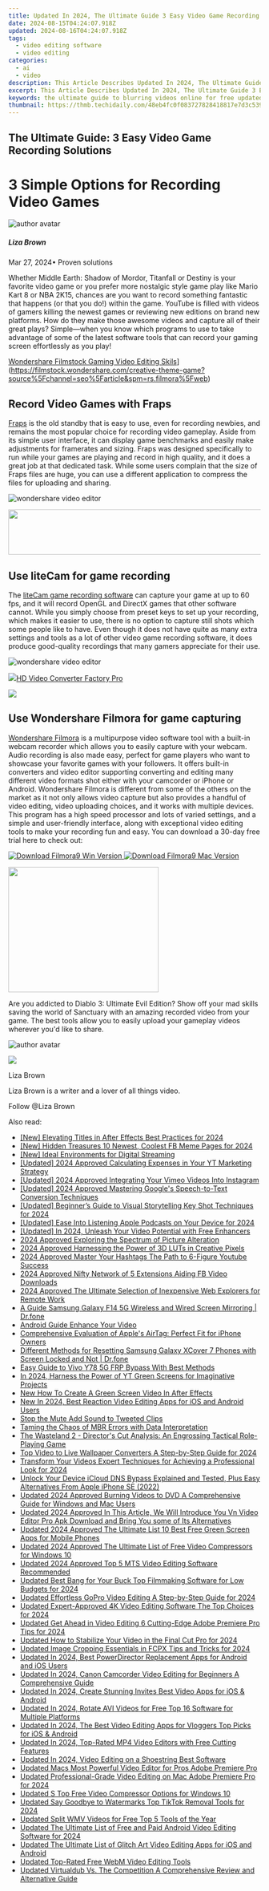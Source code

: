 ```yaml
---
title: Updated In 2024, The Ultimate Guide 3 Easy Video Game Recording Solutions
date: 2024-08-15T04:24:07.918Z
updated: 2024-08-16T04:24:07.918Z
tags: 
  - video editing software
  - video editing
categories: 
  - ai
  - video
description: This Article Describes Updated In 2024, The Ultimate Guide 3 Easy Video Game Recording Solutions
excerpt: This Article Describes Updated In 2024, The Ultimate Guide 3 Easy Video Game Recording Solutions
keywords: the ultimate guide to blurring videos online for free updated 2023,the ultimate guide to freezing frames in videos updated,free game video editing software the ultimate guide,the ultimate guide to editing sony camcorder videos updated,from forward to reverse the ultimate tiktok video editing guide 2023 update,the ultimate guide 3 easy video game recording solutions,the ultimate guide to recording video games 3 simple ways
thumbnail: https://thmb.techidaily.com/48eb4fc0f083727828418817e7d3c53949a229ffb44504b07d25f967a878becd.png
---
```


## The Ultimate Guide: 3 Easy Video Game Recording Solutions

# 3 Simple Options for Recording Video Games

![author avatar](https://lh5.googleusercontent.com/-AIMmjowaFs4/AAAAAAAAAAI/AAAAAAAAABc/Y5UmwDaI7HU/s250-c-k/photo.jpg)

##### Liza Brown

 Mar 27, 2024• Proven solutions

Whether Middle Earth: Shadow of Mordor, Titanfall or Destiny is your favorite video game or you prefer more nostalgic style game play like Mario Kart 8 or NBA 2K15, chances are you want to record something fantastic that happens (or that you do!) within the game. YouTube is filled with videos of gamers killing the newest games or reviewing new editions on brand new platforms. How do they make those awesome videos and capture all of their great plays? Simple—when you know which programs to use to take advantage of some of the latest software tools that can record your gaming screen effortlessly as you play!

[Wondershare Filmstock Gaming Video Editing Skils](https://images.wondershare.com/filmora/article-images/learn-gaming-video-editing-skills-banner.png)](https://filmstock.wondershare.com/creative-theme-game?source%5Fchannel=seo%5Farticle&spm=rs.filmora%5Fweb)

## Record Video Games with Fraps

[Fraps](http://www.fraps.com/) is the old standby that is easy to use, even for recording newbies, and remains the most popular choice for recording video gameplay. Aside from its simple user interface, it can display game benchmarks and easily make adjustments for framerates and sizing. Fraps was designed specifically to run while your games are playing and record in high quality, and it does a great job at that dedicated task. While some users complain that the size of Fraps files are huge, you can use a different application to compress the files for uploading and sharing.

![wondershare video editor](https://images.wondershare.com/images/multimedia/video-editor/fraps.jpg)

<!-- affiliate ads begin -->
<a href="https://laganoo.pxf.io/c/5597632/1657399/16446" target="_top" id="1657399"><img src="//a.impactradius-go.com/display-ad/16446-1657399" border="0" alt="" width="728" height="90"/></a><img height="0" width="0" src="https://imp.pxf.io/i/5597632/1657399/16446" style="position:absolute;visibility:hidden;" border="0" />
<!-- affiliate ads end -->
## Use liteCam for game recording

The [liteCam game recording software](https://www.litecam.net/en/) can capture your game at up to 60 fps, and it will record OpenGL and DirectX games that other software cannot. While you simply choose from preset keys to set up your recording, which makes it easier to use, there is no option to capture still shots which some people like to have. Even though it does not have quite as many extra settings and tools as a lot of other video game recording software, it does produce good-quality recordings that many gamers appreciate for their use.

![wondershare video editor](https://images.wondershare.com/images/multimedia/video-editor/litecam.jpg)
<!-- affiliate ads begin -->
<a href="https://secure.2checkout.com/order/checkout.php?PRODS=4537546&QTY=1&AFFILIATE=108875&CART=1"><img src="https://secure.avangate.com/images/merchant/4b0a0290ad7df100b77e86839989a75e/products/7_copy_2_2_hdpro.png" border="0">HD Video Converter Factory Pro</a>
<!-- affiliate ads end -->

<!-- affiliate ads begin -->
<a href="https://secure.2checkout.com/order/checkout.php?PRODS=2201613&QTY=1&AFFILIATE=108875&CART=1"><img src="https://www.macdvdripperpro.com/images/devices-3.png" border="0"></a>
<!-- affiliate ads end -->
## Use Wondershare Filmora for game capturing

[Wondershare Filmora](https://tools.techidaily.com/wondershare/filmora/download/) is a multipurpose video software tool with a built-in webcam recorder which allows you to easily capture with your webcam. Audio recording is also made easy, perfect for game players who want to showcase your favorite games with your followers. It offers built-in converters and video editor supporting converting and editing many different video formats shot either with your camcorder or iPhone or Android. Wondershare Filmora is different from some of the others on the market as it not only allows video capture but also provides a handful of video editing, video uploading choices, and it works with multiple devices. This program has a high speed processor and lots of varied settings, and a simple and user-friendly interface, along with exceptional video editing tools to make your recording fun and easy. You can download a 30-day free trial here to check out:

[![Download Filmora9 Win Version](https://images.wondershare.com/filmora/guide/download-btn-win.jpg) ](https://tools.techidaily.com/wondershare/filmora/download/) [![Download Filmora9 Mac Version](https://images.wondershare.com/filmora/guide/download-btn-mac.jpg) ](https://tools.techidaily.com/wondershare/filmora/download/)
<!-- affiliate ads begin -->
<a href="https://printrendy.pxf.io/c/5597632/1453719/17020" target="_top" id="1453719"><img src="//a.impactradius-go.com/display-ad/17020-1453719" border="0" alt="" width="300" height="250"/></a><img height="0" width="0" src="https://imp.pxf.io/i/5597632/1453719/17020" style="position:absolute;visibility:hidden;" border="0" />
<!-- affiliate ads end -->

Are you addicted to Diablo 3: Ultimate Evil Edition? Show off your mad skills saving the world of Sanctuary with an amazing recorded video from your game. The best tools allow you to easily upload your gameplay videos wherever you'd like to share.

![author avatar](https://lh5.googleusercontent.com/-AIMmjowaFs4/AAAAAAAAAAI/AAAAAAAAABc/Y5UmwDaI7HU/s250-c-k/photo.jpg)
<!-- affiliate ads begin -->
<a href="https://shop.incomedia.eu/order/checkout.php?PRODS=14095146&QTY=1&AFFILIATE=108875&CART=1"><img src="https://secure.2checkout.com/images/merchant/8b6cc3ee5ec407721ce3bf5ff4c0f56b/PRO_BUY_728x90-EN.jpg" border="0"></a>
<!-- affiliate ads end -->

Liza Brown

Liza Brown is a writer and a lover of all things video.

Follow @Liza Brown

<span class="atpl-alsoreadstyle">Also read:</span>
<div><ul>
<li><a href="https://article-helps.techidaily.com/new-elevating-titles-in-after-effects-best-practices-for-2024/"><u>[New] Elevating Titles in After Effects  Best Practices for 2024</u></a></li>
<li><a href="https://facebook-clips.techidaily.com/new-hidden-treasures-10-newest-coolest-fb-meme-pages-for-2024/"><u>[New] Hidden Treasures  10 Newest, Coolest FB Meme Pages for 2024</u></a></li>
<li><a href="https://some-techniques.techidaily.com/new-ideal-environments-for-digital-streaming/"><u>[New] Ideal Environments for Digital Streaming</u></a></li>
<li><a href="https://fox-helps.techidaily.com/updated-2024-approved-calculating-expenses-in-your-yt-marketing-strategy/"><u>[Updated] 2024 Approved  Calculating Expenses in Your YT Marketing Strategy</u></a></li>
<li><a href="https://instagram-videos.techidaily.com/updated-2024-approved-integrating-your-vimeo-videos-into-instagram/"><u>[Updated] 2024 Approved  Integrating Your Vimeo Videos Into Instagram</u></a></li>
<li><a href="https://screen-sharing-recording.techidaily.com/updated-2024-approved-mastering-googles-speech-to-text-conversion-techniques/"><u>[Updated] 2024 Approved  Mastering Google's Speech-to-Text Conversion Techniques</u></a></li>
<li><a href="https://fox-http.techidaily.com/updated-beginners-guide-to-visual-storytelling-key-shot-techniques-for-2024/"><u>[Updated] Beginner’s Guide to Visual Storytelling  Key Shot Techniques for 2024</u></a></li>
<li><a href="https://fox-direct.techidaily.com/updated-ease-into-listening-apple-podcasts-on-your-device-for-2024/"><u>[Updated] Ease Into Listening  Apple Podcasts on Your Device for 2024</u></a></li>
<li><a href="https://vp-tips.techidaily.com/updated-in-2024-unleash-your-video-potential-with-free-enhancers/"><u>[Updated] In 2024, Unleash Your Video Potential with Free Enhancers</u></a></li>
<li><a href="https://some-knowledge.techidaily.com/2024-approved-exploring-the-spectrum-of-picture-alteration/"><u>2024 Approved  Exploring the Spectrum of Picture Alteration</u></a></li>
<li><a href="https://some-knowledge.techidaily.com/2024-approved-harnessing-the-power-of-3d-luts-in-creative-pixels/"><u>2024 Approved  Harnessing the Power of 3D LUTs in Creative Pixels</u></a></li>
<li><a href="https://youtube-help.techidaily.com/2024-approved-master-your-hashtags-the-path-to-6-figure-youtube-success/"><u>2024 Approved  Master Your Hashtags  The Path to 6-Figure Youtube Success</u></a></li>
<li><a href="https://facebook-clips.techidaily.com/2024-approved-nifty-network-of-5-extensions-aiding-fb-video-downloads/"><u>2024 Approved  Nifty Network of 5 Extensions Aiding FB Video Downloads</u></a></li>
<li><a href="https://remote-screen-capture.techidaily.com/2024-approved-the-ultimate-selection-of-inexpensive-web-explorers-for-remote-work/"><u>2024 Approved  The Ultimate Selection of Inexpensive Web Explorers for Remote Work</u></a></li>
<li><a href="https://screen-mirror.techidaily.com/a-guide-samsung-galaxy-f14-5g-wireless-and-wired-screen-mirroring-drfone-by-drfone-android/"><u>A Guide Samsung Galaxy F14 5G Wireless and Wired Screen Mirroring | Dr.fone</u></a></li>
<li><a href="https://extra-lessons.techidaily.com/android-guide-enhance-your-video/"><u>Android Guide  Enhance Your Video</u></a></li>
<li><a href="https://buynow-info.techidaily.com/comprehensive-evaluation-of-apples-airtag-perfect-fit-for-iphone-owners/"><u>Comprehensive Evaluation of Apple's AirTag: Perfect Fit for iPhone Owners</u></a></li>
<li><a href="https://techidaily.com/different-methods-for-resetting-samsung-galaxy-xcover-7-phones-with-screen-locked-and-not-drfone-by-drfone-reset-android-reset-android/"><u>Different Methods for Resetting Samsung Galaxy XCover 7 Phones with Screen Locked and Not | Dr.fone</u></a></li>
<li><a href="https://bypass-frp.techidaily.com/easy-guide-to-vivo-y78-5g-frp-bypass-with-best-methods-by-drfone-android/"><u>Easy Guide to Vivo Y78 5G FRP Bypass With Best Methods</u></a></li>
<li><a href="https://youtube-docs.techidaily.com/24-harness-the-power-of-yt-green-screens-for-imaginative-projects/"><u>In 2024, Harness the Power of YT Green Screens for Imaginative Projects</u></a></li>
<li><a href="https://ai-editing-video.techidaily.com/new-how-to-create-a-green-screen-video-in-after-effects/"><u>New How To Create A Green Screen Video In After Effects</u></a></li>
<li><a href="https://smart-video-editing.techidaily.com/new-in-2024-best-reaction-video-editing-apps-for-ios-and-android-users/"><u>New In 2024, Best Reaction Video Editing Apps for iOS and Android Users</u></a></li>
<li><a href="https://twitter-videos.techidaily.com/stop-the-mute-add-sound-to-tweeted-clips/"><u>Stop the Mute  Add Sound to Tweeted Clips</u></a></li>
<li><a href="https://win11.techidaily.com/taming-the-chaos-of-mbr-errors-with-data-interpretation/"><u>Taming the Chaos of MBR Errors with Data Interpretation</u></a></li>
<li><a href="https://buynow-marvelous.techidaily.com/the-wasteland-2-directors-cut-analysis-an-engrossing-tactical-role-playing-game/"><u>The Wasteland 2 - Director's Cut Analysis: An Engrossing Tactical Role-Playing Game</u></a></li>
<li><a href="https://ai-video-apps.techidaily.com/top-video-to-live-wallpaper-converters-a-step-by-step-guide-for-2024/"><u>Top Video to Live Wallpaper Converters A Step-by-Step Guide for 2024</u></a></li>
<li><a href="https://ai-video-apps.techidaily.com/transform-your-videos-expert-techniques-for-achieving-a-professional-look-for-2024/"><u>Transform Your Videos Expert Techniques for Achieving a Professional Look for 2024</u></a></li>
<li><a href="https://activate-lock.techidaily.com/unlock-your-device-icloud-dns-bypass-explained-and-tested-plus-easy-alternatives-from-apple-iphone-se-2022-by-drfone-ios/"><u>Unlock Your Device iCloud DNS Bypass Explained and Tested, Plus Easy Alternatives From Apple iPhone SE (2022)</u></a></li>
<li><a href="https://ai-video-apps.techidaily.com/updated-2024-approved-burning-videos-to-dvd-a-comprehensive-guide-for-windows-and-mac-users/"><u>Updated 2024 Approved Burning Videos to DVD A Comprehensive Guide for Windows and Mac Users</u></a></li>
<li><a href="https://ai-video-apps.techidaily.com/updated-2024-approved-in-this-article-we-will-introduce-you-vn-video-editor-pro-apk-download-and-bring-you-some-of-its-alternatives/"><u>Updated 2024 Approved In This Article, We Will Introduce You Vn Video Editor Pro Apk Download and Bring You some of Its Alternatives</u></a></li>
<li><a href="https://ai-video-apps.techidaily.com/updated-2024-approved-the-ultimate-list-10-best-free-green-screen-apps-for-mobile-phones/"><u>Updated 2024 Approved The Ultimate List 10 Best Free Green Screen Apps for Mobile Phones</u></a></li>
<li><a href="https://ai-video-apps.techidaily.com/updated-2024-approved-the-ultimate-list-of-free-video-compressors-for-windows-10/"><u>Updated 2024 Approved The Ultimate List of Free Video Compressors for Windows 10</u></a></li>
<li><a href="https://ai-video-apps.techidaily.com/updated-2024-approved-top-5-mts-video-editing-software-recommended/"><u>Updated 2024 Approved Top 5 MTS Video Editing Software Recommended</u></a></li>
<li><a href="https://ai-video-apps.techidaily.com/updated-best-bang-for-your-buck-top-filmmaking-software-for-low-budgets-for-2024/"><u>Updated Best Bang for Your Buck Top Filmmaking Software for Low Budgets for 2024</u></a></li>
<li><a href="https://ai-video-apps.techidaily.com/updated-effortless-gopro-video-editing-a-step-by-step-guide-for-2024/"><u>Updated Effortless GoPro Video Editing A Step-by-Step Guide for 2024</u></a></li>
<li><a href="https://ai-video-apps.techidaily.com/updated-expert-approved-4k-video-editing-software-the-top-choices-for-2024/"><u>Updated Expert-Approved 4K Video Editing Software The Top Choices for 2024</u></a></li>
<li><a href="https://ai-video-apps.techidaily.com/updated-get-ahead-in-video-editing-6-cutting-edge-adobe-premiere-pro-tips-for-2024/"><u>Updated Get Ahead in Video Editing 6 Cutting-Edge Adobe Premiere Pro Tips for 2024</u></a></li>
<li><a href="https://ai-video-apps.techidaily.com/updated-how-to-stabilize-your-video-in-the-final-cut-pro-for-2024/"><u>Updated How to Stabilize Your Video in the Final Cut Pro for 2024</u></a></li>
<li><a href="https://ai-video-apps.techidaily.com/updated-image-cropping-essentials-in-fcpx-tips-and-tricks-for-2024/"><u>Updated Image Cropping Essentials in FCPX Tips and Tricks for 2024</u></a></li>
<li><a href="https://ai-video-apps.techidaily.com/updated-in-2024-best-powerdirector-replacement-apps-for-android-and-ios-users/"><u>Updated In 2024, Best PowerDirector Replacement Apps for Android and iOS Users</u></a></li>
<li><a href="https://ai-video-apps.techidaily.com/updated-in-2024-canon-camcorder-video-editing-for-beginners-a-comprehensive-guide/"><u>Updated In 2024, Canon Camcorder Video Editing for Beginners A Comprehensive Guide</u></a></li>
<li><a href="https://ai-video-apps.techidaily.com/updated-in-2024-create-stunning-invites-best-video-apps-for-ios-and-android/"><u>Updated In 2024, Create Stunning Invites Best Video Apps for iOS & Android</u></a></li>
<li><a href="https://ai-video-apps.techidaily.com/updated-in-2024-rotate-avi-videos-for-free-top-16-software-for-multiple-platforms/"><u>Updated In 2024, Rotate AVI Videos for Free Top 16 Software for Multiple Platforms</u></a></li>
<li><a href="https://ai-video-apps.techidaily.com/updated-in-2024-the-best-video-editing-apps-for-vloggers-top-picks-for-ios-and-android/"><u>Updated In 2024, The Best Video Editing Apps for Vloggers Top Picks for iOS & Android</u></a></li>
<li><a href="https://ai-video-apps.techidaily.com/updated-in-2024-top-rated-mp4-video-editors-with-free-cutting-features/"><u>Updated In 2024, Top-Rated MP4 Video Editors with Free Cutting Features</u></a></li>
<li><a href="https://ai-video-apps.techidaily.com/updated-in-2024-video-editing-on-a-shoestring-best-software/"><u>Updated In 2024, Video Editing on a Shoestring Best Software</u></a></li>
<li><a href="https://ai-video-apps.techidaily.com/updated-macs-most-powerful-video-editor-for-pros-adobe-premiere-pro/"><u>Updated Macs Most Powerful Video Editor for Pros Adobe Premiere Pro</u></a></li>
<li><a href="https://ai-video-apps.techidaily.com/updated-professional-grade-video-editing-on-mac-adobe-premiere-pro-for-2024/"><u>Updated Professional-Grade Video Editing on Mac Adobe Premiere Pro for 2024</u></a></li>
<li><a href="https://ai-video-apps.techidaily.com/updated-s-top-free-video-compressor-options-for-windows-10/"><u>Updated S Top Free Video Compressor Options for Windows 10</u></a></li>
<li><a href="https://ai-video-apps.techidaily.com/updated-say-goodbye-to-watermarks-top-tiktok-removal-tools-for-2024/"><u>Updated Say Goodbye to Watermarks Top TikTok Removal Tools for 2024</u></a></li>
<li><a href="https://ai-video-apps.techidaily.com/updated-split-wmv-videos-for-free-top-5-tools-of-the-year/"><u>Updated Split WMV Videos for Free Top 5 Tools of the Year</u></a></li>
<li><a href="https://ai-video-apps.techidaily.com/updated-the-ultimate-list-of-free-and-paid-android-video-editing-software-for-2024/"><u>Updated The Ultimate List of Free and Paid Android Video Editing Software for 2024</u></a></li>
<li><a href="https://ai-video-apps.techidaily.com/updated-the-ultimate-list-of-glitch-art-video-editing-apps-for-ios-and-android/"><u>Updated The Ultimate List of Glitch Art Video Editing Apps for iOS and Android</u></a></li>
<li><a href="https://ai-video-apps.techidaily.com/updated-top-rated-free-webm-video-editing-tools/"><u>Updated Top-Rated Free WebM Video Editing Tools</u></a></li>
<li><a href="https://ai-video-apps.techidaily.com/updated-virtualdub-vs-the-competition-a-comprehensive-review-and-alternative-guide/"><u>Updated Virtualdub Vs. The Competition A Comprehensive Review and Alternative Guide</u></a></li>
</ul></div>

<ins class="adsbygoogle"
      style="display:block"
      data-ad-client="ca-pub-7571918770474297"
      data-ad-slot="8358498916"
      data-ad-format="auto"
      data-full-width-responsive="true"></ins>
